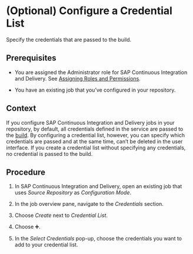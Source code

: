 <!-- loio907b44a608dd4b88b1d77b268fe8a159 -->

<link rel="stylesheet" type="text/css" href="css/sap-icons.css"/>

# \(Optional\) Configure a Credential List

Specify the credentials that are passed to the build.



<a name="loio907b44a608dd4b88b1d77b268fe8a159__prereq_n5l_2bn_xzb"/>

## Prerequisites

-   You are assigned the Administrator role for SAP Continuous Integration and Delivery. See [Assigning Roles and Permissions](assigning-roles-and-permissions-c679ebd.md).

-   You have an existing job that you’ve configured in your repository.




## Context

If you configure SAP Continuous Integration and Delivery jobs in your repository, by default, all credentials defined in the service are passed to the [build](concepts-707017c.md#loio707017c681aa4bc09d0279f08115dcae__section_dxw_cp3_qnb). By configuring a credential list, however, you can specify which credentials are passed and at the same time, can’t be deleted in the user interface. If you create a credential list without specifying any credentials, no credential is passed to the build.



## Procedure

1.  In SAP Continuous Integration and Delivery, open an existing job that uses *Source Repository* as *Configuration Mode*.

2.  In the job overview pane, navigate to the *Credentials* section.

3.  Choose *Create* next to *Credential List*.

4.  Choose :heavy_plus_sign:.

5.  In the *Select Credentials* pop-up, choose the credentials you want to add to your credential list.


